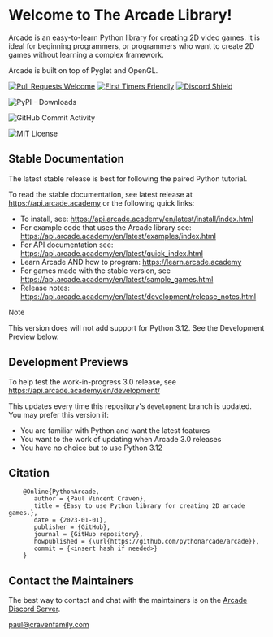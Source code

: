 # Welcome to The Arcade Library!

Arcade is an easy-to-learn Python library for creating 2D video games.
It is ideal for beginning programmers, or programmers who want to create
2D games without learning a complex framework.

Arcade is built on top of Pyglet and OpenGL.

[Arcade Discord Server]: https://discord.gg/ZjGDqMp

[<img src="https://img.shields.io/badge/PRs-welcome-brightgreen.svg?style=flat" alt="Pull Requests Welcome">](http://makeapullrequest.com)
[<img src="https://img.shields.io/badge/first--timers--only-friendly-blue.svg" alt="First Timers Friendly">](http://www.firsttimersonly.com/)
[<img src="https://discord.com/api/guilds/458662222697070613/widget.png?style=shield" alt="Discord Shield"/>][Arcade Discord Server]

![PyPI - Downloads](https://img.shields.io/pypi/dm/arcade)

![GitHub Commit Activity](https://img.shields.io/github/commit-activity/m/pythonarcade/arcade)

![MIT License](https://img.shields.io/pypi/l/arcade)


## Stable Documentation

The latest stable release is best for following the paired Python tutorial.

To read the stable documentation, see latest release at https://api.arcade.academy
or the following quick links:

* To install, see: https://api.arcade.academy/en/latest/install/index.html
* For example code that uses the Arcade library see: https://api.arcade.academy/en/latest/examples/index.html
* For API documentation see: https://api.arcade.academy/en/latest/quick_index.html
* Learn Arcade AND how to program: https://learn.arcade.academy
* For games made with the stable version, see  https://api.arcade.academy/en/latest/sample_games.html
* Release notes: https://api.arcade.academy/en/latest/development/release_notes.html

> [!NOTE]
> This version does will not add support for Python 3.12. See the Development Preview below.


## Development Previews

To help test the work-in-progress 3.0 release, see https://api.arcade.academy/en/development/

This updates every time this repository's `development` branch is updated. You may
prefer this version if:

* You are familiar with Python and want the latest features
* You want to the work of updating when Arcade 3.0 releases
* You have no choice but to use Python 3.12

## Citation

```
    @Online{PythonArcade,
       author = {Paul Vincent Craven},
       title = {Easy to use Python library for creating 2D arcade games.},
       date = {2023-01-01},
       publisher = {GitHub},
       journal = {GitHub repository},
       howpublished = {\url{https://github.com/pythonarcade/arcade}},
       commit = {<insert hash if needed>}
    }
```

## Contact the Maintainers

The best way to contact and chat with the maintainers is on the
[Arcade Discord Server][].

paul@cravenfamily.com

